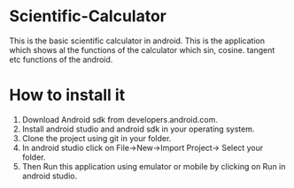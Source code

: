 # Scientific-Calculator
This is the basic scientific calculator in android. This is the application which shows al the functions of the calculator which sin, cosine. tangent etc functions of the android.
# How to install it
1) Download Android sdk from developers.android.com.
2) Install android studio and android sdk in your operating system.
3) Clone the project using git in your folder.
4) In android studio click on File->New->Import Project-> Select your folder.
5) Then Run this application using emulator or mobile by clicking on Run in android studio.
